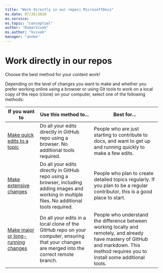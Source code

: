```yaml
---
title: "Work directly in our repos| MicrosoftDocs"
ms.date: 07/26/2018
ms.service: 
ms.topic: "conceptual"
author: "KumarVivek"
ms.author: "kvivek"
manager: "annbe"
---
```


# Work directly in our repos

Choose the best method for your content work!

Depending on the level of changes you want to make and whether you prefer working online using a browser or using Git tools to work on a local copy of the repo (clone) on your computer, select one of the following methods:

|If you want to | Use this method to... | Best for...|
| --- | --- | --- |
|[Make quick edits to a topic](make-quick-edits.md)|Do all your edits directly in GitHub repo using a browser. No additional tools required. | People who are just starting to contribute to docs, and want to get up and running quickly to make a few edits. | 
|[Make extensive changes](make-extensive-changes.md)|Do all your edits directly in GitHub repo using a browser, including adding images and working in multiple files. No additional tools required. | People who plan to create detailed topics regularly. If you plan to be a regular contributor, this is a good place to start.|
|[Make major or long-running changes](make-major-changes.md)|Do all your edits in a local clone of the GitHub repo on your computer, ensuring that your changes are merged into the correct remote branch. | People who understand the difference between working locally and remotely, and already have mastery of GitHub and markdown. This method requires you to install some additional tools. |  
